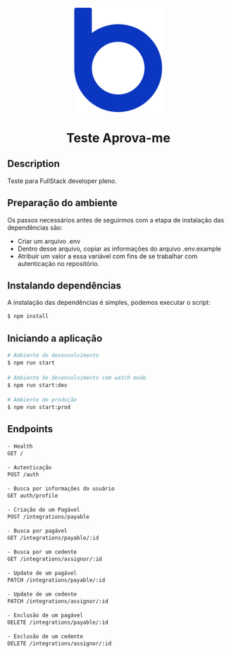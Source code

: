 <p align="center">
  <a href=""><img src="./assets/logo-bankme.png" width="200" alt="Nest Logo" /></a>
  <h1 align="center">Teste Aprova-me</h1>
</p>

## Description

Teste para FullStack developer pleno.

## Preparação do ambiente

Os passos necessários antes de seguirmos com a etapa de instalação das dependências são:

- Criar um arquivo .env
- Dentro desse arquivo, copiar as informações do arquivo .env.example
- Atribuir um valor a essa variável com fins de se trabalhar com autenticação no repositório.

## Instalando dependências

A instalação das dependências é simples, podemos executar o script:

```bash
$ npm install
```

## Iniciando a aplicação

```bash
# Ambiente de desenvolvimento
$ npm run start

# Ambiente de desenvolvimento com watch mode
$ npm run start:dev

# Ambiente de produção
$ npm run start:prod
```

## Endpoints

```
- Health
GET /

- Autenticação
POST /auth

- Busca por informações do usuário
GET auth/profile

- Criação de um Pagável
POST /integrations/payable

- Busca por pagável
GET /integrations/payable/:id

- Busca por um cedente
GET /integrations/assignor/:id

- Update de um pagável
PATCH /integrations/payable/:id

- Update de um cedente
PATCH /integrations/assignor/:id

- Exclusão de um pagável
DELETE /integrations/payable/:id

- Exclusão de um cedente
DELETE /integrations/assignor/:id

```
